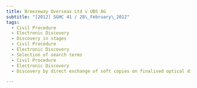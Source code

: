 ```yaml
---
title: Breezeway Overseas Ltd v UBS AG 
subtitle: "[2012] SGHC 41 / 28\_February\_2012"
tags:
  - Civil Procedure
  - Electronic Discovery
  - Discovery in stages
  - Civil Procedure
  - Electronic Discovery
  - Selection of search terms
  - Civil Procedure
  - Electronic Discovery
  - Discovery by direct exchange of soft copies on finalised optical discs

---
```


